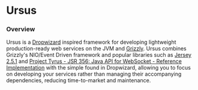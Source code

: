 # Ursus

### Overview

Ursus is a [Dropwizard](http://dropwizard.codahale.com/) inspired framework for developing lightweight
production-ready web services on the JVM and [Grizzly](https://grizzly.java.net/). Ursus combines Grizzly's
NIO/Event Driven framework and popular libraries such as [Jersey 2.5.1](https://jersey.java.net/) and
[Project Tyrus - JSR 356: Java API for WebSocket - Reference Implementation](https://tyrus.java.net/) with
the simple found in Dropwizard, allowing you to focus on developing your services rather
than managing their accompanying dependencies, reducing time-to-market and maintenance.